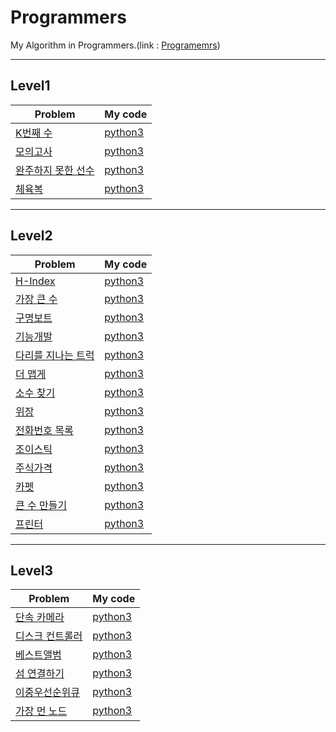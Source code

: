 # Programmers
My Algorithm in Programmers.(link : [Programemrs](https://programmers.co.kr/))

----------------
## Level1
| Problem | My code | 
| ------- | :------ |
| [K번째 수](https://programmers.co.kr/learn/courses/30/lessons/42748)  | [python3](https://github.com/Hwa-Jong/Programmers/blob/main/Level1/kth_number.py) |
| [모의고사](https://programmers.co.kr/learn/courses/30/lessons/42840)  | [python3](https://github.com/Hwa-Jong/Programmers/blob/main/Level1/mock_test.py) |
| [완주하지 못한 선수](https://programmers.co.kr/learn/courses/30/lessons/42576)  | [python3](https://github.com/Hwa-Jong/Programmers/blob/main/Level1/unfinished_athlete.py) |
| [체육복](https://programmers.co.kr/learn/courses/30/lessons/42862)  | [python3](https://github.com/Hwa-Jong/Programmers/blob/main/Level1/gym_clothes.py) |


----------------
## Level2
| Problem | My code | 
| ------- | :------ |
| [H-Index](https://programmers.co.kr/learn/courses/30/lessons/42747)  | [python3](https://github.com/Hwa-Jong/Programmers/blob/main/Level2/H_index.py) |
| [가장 큰 수](https://programmers.co.kr/learn/courses/30/lessons/42746)  | [python3](https://github.com/Hwa-Jong/Programmers/blob/main/Level2/largest_number.py) |
| [구명보트](https://programmers.co.kr/learn/courses/30/lessons/42885)  | [python3](https://github.com/Hwa-Jong/Programmers/blob/main/Level2/lifeboat.py) |
| [기능개발](https://programmers.co.kr/learn/courses/30/lessons/42586)  | [python3](https://github.com/Hwa-Jong/Programmers/blob/main/Level2/functional_development.py) |
| [다리를 지나는 트럭](https://programmers.co.kr/learn/courses/30/lessons/42583)  | [python3](https://github.com/Hwa-Jong/Programmers/blob/main/Level2/truck_cross_bridge.py) |
| [더 맵게](https://programmers.co.kr/learn/courses/30/lessons/42626)  | [python3](https://github.com/Hwa-Jong/Programmers/blob/main/Level2/spicier.py) |
| [소수 찾기](https://programmers.co.kr/learn/courses/30/lessons/42839)  | [python3](https://github.com/Hwa-Jong/Programmers/blob/main/Level2/find_primenumber.py) |
| [위장](https://programmers.co.kr/learn/courses/30/lessons/42578)  | [python3](https://github.com/Hwa-Jong/Programmers/blob/main/Level2/camouflage.py) |
| [전화번호 목록](https://programmers.co.kr/learn/courses/30/lessons/42577)  | [python3](https://github.com/Hwa-Jong/Programmers/blob/main/Level2/phone_list.py) |
| [조이스틱](https://programmers.co.kr/learn/courses/30/lessons/42860)  | [python3](https://github.com/Hwa-Jong/Programmers/blob/main/Level2/joy_stick.py) |
| [주식가격](https://programmers.co.kr/learn/courses/30/lessons/42584)  | [python3](https://github.com/Hwa-Jong/Programmers/blob/main/Level2/stock_prices.py) |
| [카펫](https://programmers.co.kr/learn/courses/30/lessons/42842)  | [python3](https://github.com/Hwa-Jong/Programmers/blob/main/Level2/carpet.py) |
| [큰 수 만들기](https://programmers.co.kr/learn/courses/30/lessons/42883)  | [python3](https://github.com/Hwa-Jong/Programmers/blob/main/Level2/Create_Large_Number.py) |
| [프린터](https://programmers.co.kr/learn/courses/30/lessons/42587)  | [python3](https://github.com/Hwa-Jong/Programmers/blob/main/Level2/printer.py) |

----------------
## Level3
| Problem | My code | 
| ------- | :------ |
| [단속 카메라](https://programmers.co.kr/learn/courses/30/lessons/42884)  | [python3](https://github.com/Hwa-Jong/Programmers/blob/main/Level3/enforcement_camera.py) |
| [디스크 컨트롤러](https://programmers.co.kr/learn/courses/30/lessons/42627)  | [python3](https://github.com/Hwa-Jong/Programmers/blob/main/Level3/disk_controller.py) |
| [베스트앨범](https://programmers.co.kr/learn/courses/30/lessons/42579)  | [python3](https://github.com/Hwa-Jong/Programmers/blob/main/Level3/best_album.py) |
| [섬 연결하기](https://programmers.co.kr/learn/courses/30/lessons/42861)  | [python3](https://github.com/Hwa-Jong/Programmers/blob/main/Level3/Connect_Island.py) |
| [이중우선순위큐](https://programmers.co.kr/learn/courses/30/lessons/42628)  | [python3](https://github.com/Hwa-Jong/Programmers/blob/main/Level3/double_priorityqueue.py) |
| [가장 먼 노드](https://programmers.co.kr/learn/courses/30/lessons/49189)  | [python3](https://github.com/Hwa-Jong/Programmers/blob/main/Level3/farthest_node.py) |
